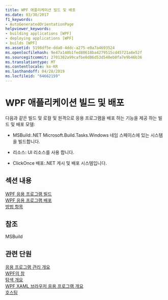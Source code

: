 ```yaml
---
title: WPF 애플리케이션 빌드 및 배포
ms.date: 03/30/2017
f1_keywords:
- AutoGeneratedOrientationPage
helpviewer_keywords:
- building applications [WPF]
- deploying applications [WPF]
- builds [WPF]
ms.assetid: 5198df5e-dda0-4ddc-a275-e0a7a4693524
ms.openlocfilehash: 9e47a140b1fed80618ba4279515cd45721a8e52f
ms.sourcegitcommit: 2701302a99cafbe0d86d53d540eb0fa7e9b46b36
ms.translationtype: MT
ms.contentlocale: ko-KR
ms.lasthandoff: 04/28/2019
ms.locfileid: "64662159"
---
```

# <a name="building-and-deploying-wpf-applications"></a>WPF 애플리케이션 빌드 및 배포
다음과 같은 빌드 및 로컬 및 원격으로 응용 프로그램을 배포 하는 기능을 제공 하는 빌드 및 배포 모델:  
  
- MSBuild:.NET Microsoft.Build.Tasks.Windows 네임 스페이스에 있는 시스템을 빌드합니다.  
  
- 리소스: UI 리소스를 사용 합니다.  
  
- ClickOnce 배포:.NET 게시 및 배포 시스템입니다.  
  
## <a name="in-this-section"></a>섹션 내용  
 [WPF 응용 프로그램 빌드](building-a-wpf-application-wpf.md)  
 [WPF 응용 프로그램 배포](deploying-a-wpf-application-wpf.md)  
 [방법 항목](build-and-deploy-how-to-topics.md)  
  
## <a name="reference"></a>참조  
 MSBuild  
  
## <a name="related-sections"></a>관련 단원  
 [응용 프로그램 관리 개요](application-management-overview.md)  
  [WPF의 창](windows-in-wpf-applications.md)  
  [탐색 개요](navigation-overview.md)  
  [WPF XAML 브라우저 응용 프로그램 개요](wpf-xaml-browser-applications-overview.md)  
  [호스팅](hosting-wpf-applications.md)
